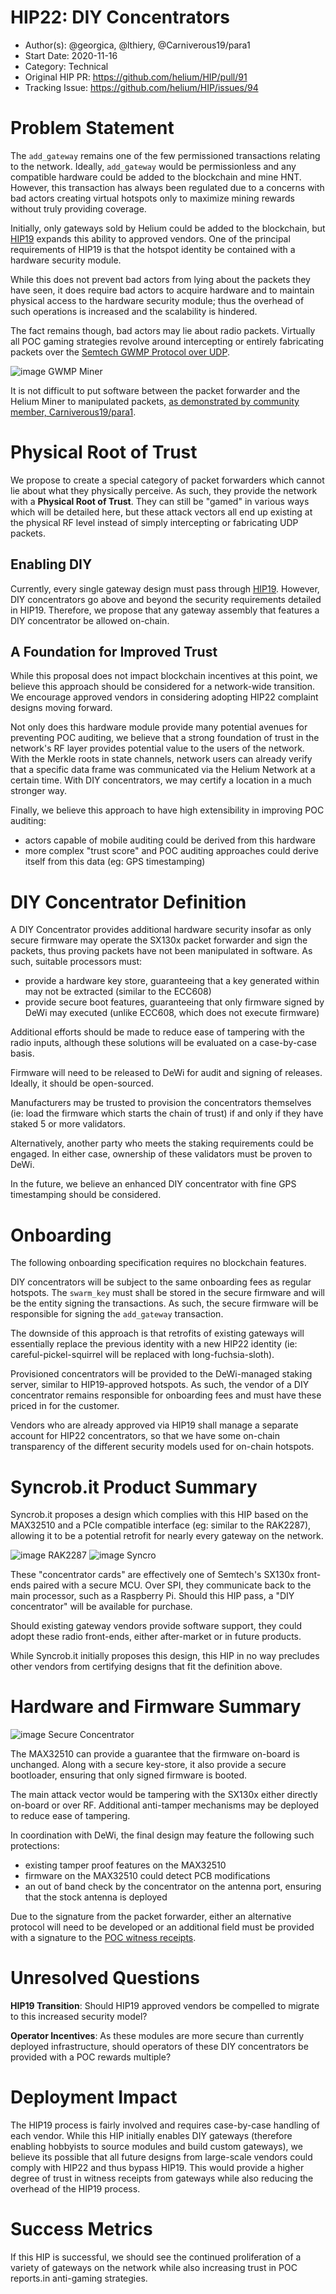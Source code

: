 # HIP22: DIY Concentrators

- Author(s): @georgica, @lthiery, @Carniverous19/para1
- Start Date: 2020-11-16
- Category: Technical
- Original HIP PR: https://github.com/helium/HIP/pull/91
- Tracking Issue: https://github.com/helium/HIP/issues/94

# Problem Statement
[probem-statement]: #problem-statement

The `add_gateway` remains one of the few permissioned transactions relating to the network. Ideally, `add_gateway`
would be permissionless and any compatible hardware could be added to the blockchain and mine HNT. However, this
transaction has always been regulated due to a concerns with bad actors creating virtual hotspots only to maximize
mining rewards without truly providing coverage.

Initially, only gateways sold by Helium could be added to the blockchain, but [HIP19](0019-third-party-manufacturers.md)
expands this ability to approved vendors. One of the principal requirements of HIP19 is that the hotspot identity be
contained with a hardware security module.

While this does not prevent bad actors from lying about the packets they have seen, it does require bad actors to
acquire hardware and to maintain physical access to the hardware security module; thus the overhead of such operations
is increased and the scalability is hindered.

The fact remains though, bad actors may lie about radio packets. Virtually all POC gaming strategies revolve around
intercepting or entirely fabricating packets over the [Semtech GWMP Protocol over UDP](https://github.com/Lora-net/packet_forwarder/blob/master/PROTOCOL.TXT).

![image GWMP Miner](0022-diy-concentrators/miner_packet_forwarder.jpg)

It is not difficult to put software between the packet forwarder and the Helium Miner to manipulated packets,
[as demonstrated by community member, Carniverous19/para1](https://github.com/Carniverous19/helium-DIY-middleman).

# Physical Root of Trust
[physical-root-of-trust-value-and-incentives]: #physical-root-of-trust-value-and-incentives

We propose to create a special category of packet forwarders which cannot lie about what they physically perceive. As
such, they provide the network with a **Physical Root of Trust**. They can still be "gamed" in various ways which will
be detailed here, but these attack vectors all end up existing at the physical RF level instead of simply intercepting
or fabricating UDP packets.

## Enabling DIY
[enabling-diy]: #enabling-diy

Currently, every single gateway design must pass through [HIP19](0019-third-party-manufacturers.md). However, DIY
concentrators go above and beyond the security requirements detailed in HIP19. Therefore, we propose that any gateway
assembly that features a DIY concentrator be allowed on-chain.

## A Foundation for Improved Trust
[a-foundation-for-improved-trust]: #a-foundation-for-improved-trust

While this proposal does not impact blockchain incentives at this point, we believe this approach should be considered
for a network-wide transition. We encourage approved vendors in considering adopting HIP22 complaint designs moving
forward.

Not only does this hardware module provide many potential avenues for preventing POC auditing, we believe that
a strong foundation of trust in the network's RF layer provides potential value to the users of the network. With the
Merkle roots in state channels, network users can already verify that a specific data frame was communicated via
the Helium Network at a certain time. With DIY concentrators, we may certify a location in a much stronger way.

Finally, we believe this approach to have high extensibility in improving POC auditing:
* actors capable of mobile auditing could be derived from this hardware
* more complex "trust score" and POC auditing approaches could derive itself from this data (eg: GPS timestamping)

# DIY Concentrator Definition
[diy-concentrator-definition]: #diy-concentrator-definition

A DIY Concentrator provides additional hardware security insofar as only secure firmware may operate the SX130x packet
forwarder and sign the packets, thus proving packets have not been manipulated in software. As such, suitable processors
must:
* provide a hardware key store, guaranteeing that a key generated within may not be extracted (similar to the ECC608)
* provide secure boot features, guaranteeing that only firmware signed by DeWi may executed (unlike ECC608, which does
  not execute firmware)

Additional efforts should be made to reduce ease of tampering with the radio inputs, although these solutions will be
evaluated on a case-by-case basis.

Firmware will need to be released to DeWi for audit and signing of releases. Ideally, it should be open-sourced.

Manufacturers may be trusted to provision the concentrators themselves (ie: load the firmware which starts the chain of
trust) if and only if they have staked 5 or more validators. 

Alternatively, another party who meets the staking requirements could be engaged. In either case, ownership of these 
validators must be proven to DeWi.

In the future, we believe an enhanced DIY concentrator with fine GPS timestamping should be considered.

# Onboarding
[onboarding]: #onboarding

The following onboarding specification requires no blockchain features.

DIY concentrators will be subject to the same onboarding fees as regular hotspots. The `swarm_key` must shall be stored
in the secure firmware and will be the entity signing the transactions. As such, the secure firmware will be responsible
for signing the `add_gateway` transaction.

The downside of this approach is that retrofits of existing gateways will essentially replace the previous identity with
a new HIP22 identity (ie: careful-pickel-squirrel will be replaced with long-fuchsia-sloth).

Provisioned concentrators will be provided to the DeWi-managed staking server, similar to HIP19-approved hotspots. As
such, the vendor of a DIY concentrator remains responsible for onboarding fees and must have these priced in for the
customer.

Vendors who are already approved via HIP19 shall manage a separate account for HIP22 concentrators, so that we have
some on-chain transparency of the different security models used for on-chain hotspots.

# Syncrob.it Product Summary
[product-summary]: #product-summary

Syncrob.it proposes a design which complies with this HIP based on the MAX32510 and a PCIe compatible interface (eg:
similar to the RAK2287), allowing it to be a potential retrofit for nearly every gateway on the network.

![image RAK2287](0022-diy-concentrators/rak2287.png)
![image Syncro](0022-diy-concentrators/syncrobit.jpg)


These "concentrator cards" are effectively one of Semtech's SX130x front-ends paired with a secure MCU. Over SPI, they
communicate back to the main processor, such as a Raspberry Pi. Should this HIP pass, a "DIY concentrator" will be
available for purchase.

Should existing gateway vendors provide software support, they could adopt these radio front-ends, either after-market
or in future products.

While Syncrob.it initially proposes this design, this HIP in no way precludes other vendors from certifying designs
that fit the definition above.

# Hardware and Firmware Summary
[hardware-and-firmware-summary]: #hardware-and-firmware-summary

![image Secure Concentrator](0022-diy-concentrators/concentrator.jpg)

The MAX32510 can provide a guarantee that the firmware on-board is unchanged. Along with a secure key-store, it also
provide a secure bootloader, ensuring that only signed firmware is booted.

The main attack vector would be tampering with the SX130x either directly on-board or over RF. Additional
anti-tamper mechanisms may be deployed to reduce ease of tampering.

In coordination with DeWi, the final design may
feature the following such protections:
* existing tamper proof features on the MAX32510
* firmware on the MAX32510 could detect PCB modifications
* an out of band check by the concentrator on the antenna port, ensuring that the stock antenna is deployed

Due to the signature from the packet forwarder, either an alternative protocol will need to be developed or an
additional field must be provided with a signature to the
[POC witness receipts](https://github.com/helium/proto/blob/master/src/blockchain_txn_poc_receipts_v1.proto#L22).

# Unresolved Questions
[unresolved]: #unresolved-questions

**HIP19 Transition**: Should HIP19 approved vendors be compelled to migrate to this increased security model?

**Operator Incentives**: As these modules are more secure than currently deployed infrastructure, should operators of
these DIY concentrators be provided with a POC rewards multiple?

# Deployment Impact
[deployment-impact]: #deployment-impact

The HIP19 process is fairly involved and requires case-by-case handling of each vendor. While this HIP initially enables
DIY gateways (therefore enabling hobbyists to source modules and build custom gateways), we believe its possible that
all future designs from large-scale vendors could comply with HIP22 and thus bypass HIP19. This would provide a higher
degree of trust in witness receipts from gateways while also reducing the overhead of the HIP19 process.

# Success Metrics
[success-metrics]: #success-metrics

If this HIP is successful, we should see the continued proliferation of a variety of gateways on the network while also
increasing trust in POC reports.in anti-gaming strategies.